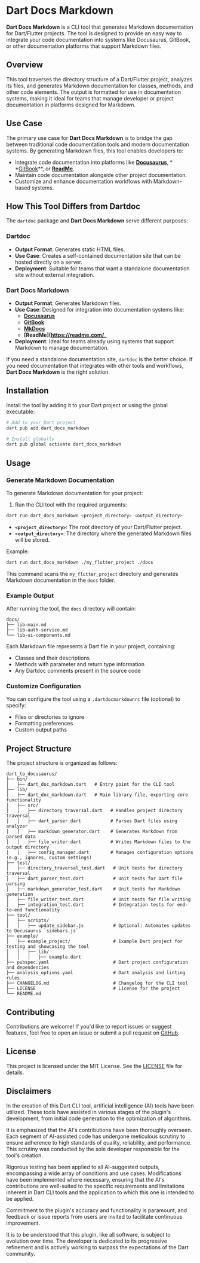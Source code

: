 # Dart Docs Markdown

**Dart Docs Markdown** is a CLI tool that generates Markdown documentation for Dart/Flutter
projects. The tool is designed to provide an easy way to integrate your code documentation into
systems like Docusaurus, GitBook, or other documentation platforms that support Markdown files.

## Overview

This tool traverses the directory structure of a Dart/Flutter project, analyzes its files, and
generates Markdown documentation for classes, methods, and other code elements. The output is
formatted for use in documentation systems, making it ideal for teams that manage developer or
project documentation in platforms designed for Markdown.

## Use Case

The primary use case for **Dart Docs Markdown** is to bridge the gap between traditional code
documentation tools and modern documentation systems. By generating Markdown files, this tool
enables developers to:

- Integrate code documentation into platforms like **[Docusaurus](https://docusaurus.io/)**, *
  *[GitBook](https://www.gitbook.com/)**, or **[ReadMe](https://readme.com/)**.
- Maintain code documentation alongside other project documentation.
- Customize and enhance documentation workflows with Markdown-based systems.

## How This Tool Differs from Dartdoc

The `dartdoc` package and **Dart Docs Markdown** serve different purposes:

### Dartdoc

- **Output Format**: Generates static HTML files.
- **Use Case**: Creates a self-contained documentation site that can be hosted directly on a server.
- **Deployment**: Suitable for teams that want a standalone documentation site without external
  integration.

### Dart Docs Markdown

- **Output Format**: Generates Markdown files.
- **Use Case**: Designed for integration into documentation systems like:
    - **[Docusaurus](https://docusaurus.io/)**
    - **[GitBook](https://www.gitbook.com/)**
    - **[MkDocs](https://www.mkdocs.org/)**
    - **[ReadMe](https://readme.com/_**
- **Deployment**: Ideal for teams already using systems that support Markdown to manage
  documentation.

If you need a standalone documentation site, `dartdoc` is the better choice. If you need
documentation that integrates with other tools and workflows, **Dart Docs Markdown** is the right
solution.

## Installation

Install the tool by adding it to your Dart project or using the global executable:

```bash
# Add to your Dart project
dart pub add dart_docs_markdown

# Install globally
dart pub global activate dart_docs_markdown
```

## Usage

### Generate Markdown Documentation

To generate Markdown documentation for your project:

1. Run the CLI tool with the required arguments:

```bash
dart run dart_docs_markdown <project_directory> <output_directory>
```

- **`<project_directory>`**: The root directory of your Dart/Flutter project.
- **`<output_directory>`**: The directory where the generated Markdown files will be stored.

Example:

```bash
dart run dart_docs_markdown ./my_flutter_project ./docs
```

This command scans the `my_flutter_project` directory and generates Markdown documentation in the
`docs` folder.

### Example Output

After running the tool, the `docs` directory will contain:

```
docs/
├── lib-main.md
├── lib-auth-service.md
└── lib-ui-components.md
```

Each Markdown file represents a Dart file in your project, containing:

- Classes and their descriptions
- Methods with parameter and return type information
- Any Dartdoc comments present in the source code

### Customize Configuration

You can configure the tool using a `.dartdocmarkdownrc` file (optional) to specify:

- Files or directories to ignore
- Formatting preferences
- Custom output paths

## Project Structure

The project structure is organized as follows:

```text
dart_to_docusaurus/
├── bin/
│   ├── dart_doc_markdown.dart   # Entry point for the CLI tool
├── lib/
│   ├── dart_doc_markdown.dart   # Main library file, exporting core functionality
│   ├── src/
│   │   ├── directory_traversal.dart   # Handles project directory traversal
│   │   ├── dart_parser.dart           # Parses Dart files using analyzer
│   │   ├── markdown_generator.dart    # Generates Markdown from parsed data
│   │   ├── file_writer.dart           # Writes Markdown files to the output directory
│   │   ├── config_manager.dart        # Manages configuration options (e.g., ignores, custom settings)
├── test/
│   ├── directory_traversal_test.dart   # Unit tests for directory traversal
│   ├── dart_parser_test.dart           # Unit tests for Dart file parsing
│   ├── markdown_generator_test.dart    # Unit tests for Markdown generation
│   ├── file_writer_test.dart           # Unit tests for file writing
│   ├── integration_test.dart           # Integration tests for end-to-end functionality
├── tool/
│   ├── scripts/
│   │   ├── update_sidebar.js           # Optional: Automates updates to Docusaurus `sidebars.js`
├── example/
│   ├── example_project/                # Example Dart project for testing and showcasing the tool
│   │   ├── lib/
│   │   │   ├── example.dart
├── pubspec.yaml                        # Dart project configuration and dependencies
├── analysis_options.yaml               # Dart analysis and linting rules
├── CHANGELOG.md                        # Changelog for the CLI tool
├── LICENSE                             # License for the project
└── README.md  
```

## Contributing

Contributions are welcome! If you'd like to report issues or suggest features, feel free to open an
issue or submit a pull request on [GitHub](https://github.com/Toglefritz/dart_docs_markdown).

## License

This project is licensed under the MIT License. See the [LICENSE](./LICENSE) file for details.

## Disclaimers

In the creation of this Dart CLI tool, artificial intelligence (AI) tools have been utilized. These
tools have assisted in various stages of the plugin's development, from initial code generation to
the optimization of algorithms.

It is emphasized that the AI's contributions have been thoroughly overseen. Each segment of
AI-assisted code has undergone meticulous scrutiny to ensure adherence to high standards of quality,
reliability, and performance. This scrutiny was conducted by the sole developer responsible for the
tool's creation.

Rigorous testing has been applied to all AI-suggested outputs, encompassing a wide array of
conditions and use cases. Modifications have been implemented where necessary, ensuring that the
AI's contributions are well-suited to the specific requirements and limitations inherent in
Dart CLI tools and the application to which this one is intended to be applied.

Commitment to the plugin's accuracy and functionality is paramount, and feedback or issue reports
from users are invited to facilitate continuous improvement.

It is to be understood that this plugin, like all software, is subject to evolution over time. The
developer is dedicated to its progressive refinement and is actively working to surpass the
expectations of the Dart community.

